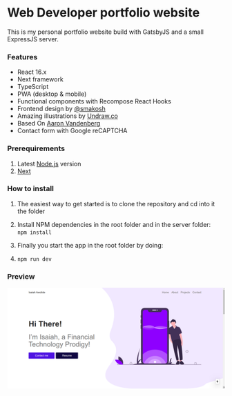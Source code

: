 # Web Developer portfolio website

This is my personal portfolio website build with GatsbyJS and a small ExpressJS server.

### Features

- React 16.x
- Next framework
- TypeScript
- PWA (desktop & mobile)
- Functional components with Recompose React Hooks
- Frontend design by [@smakosh](https://github.com/smakosh/)
- Amazing illustrations by [Undraw.co](https://undraw.co/)
- Based On [Aaron Vandenberg](https://aaronvandenberg.nl/)
- Contact form with Google reCAPTCHA

### Prerequirements

1. Latest [Node.js](https://nodejs.org/en/) version
2. [Next](https://nextjs.org/)

### How to install

1. The easiest way to get started is to clone the repository and cd into it the folder

2. Install NPM dependencies in the root folder and in the server folder: <br>
   `npm install`
3. Finally you start the app in the root folder by doing:
4. `npm run dev`

### Preview

![Website Aaron van den Berg](https://github.com/McZenith/isaiahawotide.live/blob/main/screenshot.png?raw=true)
